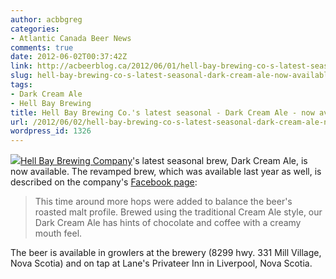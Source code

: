 ```yaml
---
author: acbbgreg
categories:
- Atlantic Canada Beer News
comments: true
date: 2012-06-02T00:37:42Z
link: http://acbeerblog.ca/2012/06/01/hell-bay-brewing-co-s-latest-seasonal-dark-cream-ale-now-available/
slug: hell-bay-brewing-co-s-latest-seasonal-dark-cream-ale-now-available
tags:
- Dark Cream Ale
- Hell Bay Brewing
title: Hell Bay Brewing Co.'s latest seasonal - Dark Cream Ale - now available
url: /2012/06/02/hell-bay-brewing-co-s-latest-seasonal-dark-cream-ale-now-available/
wordpress_id: 1326
---
```


[![](http://acbeerblog.ca/wp-content/uploads/2012/06/hell-bay.jpg)](http://acbeerblog.ca/wp-content/uploads/2012/06/hell-bay.jpg)[Hell Bay Brewing Company](http://www.hellbaybrewing.com/)'s latest seasonal brew, Dark Cream Ale, is now available.  The revamped brew, which was available last year as well,  is described on the company's [Facebook page](http://www.facebook.com/Hellbaybrewing):


<blockquote>This time around more hops were added to balance the beer's roasted malt profile. Brewed using the traditional Cream Ale style, our Dark Cream Ale has hints of chocolate and coffee with a creamy mouth feel.</blockquote>


The beer is available in growlers at the brewery (8299 hwy. 331 Mill Village, Nova Scotia) and on tap at Lane's Privateer Inn in Liverpool, Nova Scotia.
